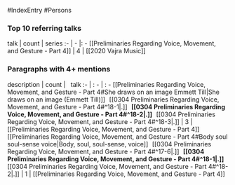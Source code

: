 #IndexEntry #Persons

### Top 10 referring talks
talk | count | series
:- | - |: -
[[Preliminaries Regarding Voice, Movement, and Gesture - Part 4]] | 4 | [[2020 Vajra Music]]

### Paragraphs with 4+ mentions
description | count | &nbsp;&nbsp;talk
:- | : - | : -
[[Preliminaries Regarding Voice, Movement, and Gesture - Part 4#She draws on an image Emmett Till\|She draws on an image (Emmett Till)]] &nbsp;&nbsp;[[0304 Preliminaries Regarding Voice, Movement, and Gesture - Part 4#^18-1\|.]] &nbsp; **[[0304 Preliminaries Regarding Voice, Movement, and Gesture - Part 4#^18-2\|.]]** &nbsp; [[0304 Preliminaries Regarding Voice, Movement, and Gesture - Part 4#^18-3\|.]] | 3 | [[Preliminaries Regarding Voice, Movement, and Gesture - Part 4]]
[[Preliminaries Regarding Voice, Movement, and Gesture - Part 4#Body soul soul-sense voice\|Body, soul, soul-sense, voice]] &nbsp;&nbsp;[[0304 Preliminaries Regarding Voice, Movement, and Gesture - Part 4#^17-6\|.]] &nbsp; **[[0304 Preliminaries Regarding Voice, Movement, and Gesture - Part 4#^18-1\|.]]** &nbsp; [[0304 Preliminaries Regarding Voice, Movement, and Gesture - Part 4#^18-2\|.]] | 1 | [[Preliminaries Regarding Voice, Movement, and Gesture - Part 4]]

